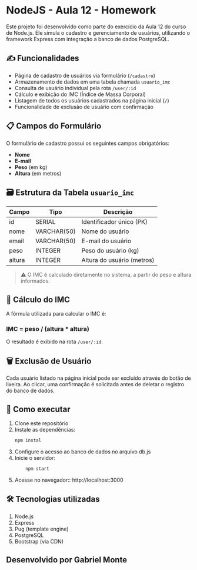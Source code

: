 # NodeJS - Aula 12 - Homework

Este projeto foi desenvolvido como parte do exercício da Aula 12 do curso de Node.js. Ele simula o cadastro e gerenciamento de usuários, utilizando o framework Express com integração a banco de dados PostgreSQL.

## ✍️ Funcionalidades

- Página de cadastro de usuários via formulário (`/cadastro`)
- Armazenamento de dados em uma tabela chamada `usuario_imc`
- Consulta de usuário individual pela rota `/user/:id`
- Cálculo e exibição do IMC (Índice de Massa Corporal)
- Listagem de todos os usuários cadastrados na página inicial (`/`)
- Funcionalidade de exclusão de usuário com confirmação

## 📋 Campos do Formulário

O formulário de cadastro possui os seguintes campos obrigatórios:

- **Nome**
- **E-mail**
- **Peso** (em kg)
- **Altura** (em metros)

## 🗃️ Estrutura da Tabela `usuario_imc`

| Campo   | Tipo         | Descrição                  |
|---------|--------------|----------------------------|
| id      | SERIAL       | Identificador único (PK)   |
| nome    | VARCHAR(50)  | Nome do usuário            |
| email   | VARCHAR(50)  | E-mail do usuário          |
| peso    | INTEGER      | Peso do usuário (kg)       |
| altura  | INTEGER      | Altura do usuário (metros) |

> ⚠️ O IMC é calculado diretamente no sistema, a partir do peso e altura informados.

## 🧮 Cálculo do IMC

A fórmula utilizada para calcular o IMC é:

### IMC = peso / (altura * altura)

O resultado é exibido na rota `/user/:id`.

## 🗑️ Exclusão de Usuário

Cada usuário listado na página inicial pode ser excluído através do botão de lixeira. Ao clicar, uma confirmação é solicitada antes de deletar o registro do banco de dados.

## 🚀 Como executar

1. Clone este repositório
2. Instale as dependências:
    ```bash
   npm instal
3. Configure o acesso ao banco de dados no arquivo db.js
4. Inicie o servidor:
    ```bash
        npm start
5. Acesse no navegador::
    http://localhost:3000

## 🛠️ Tecnologias utilizadas

1. Node.js
2. Express
3. Pug (template engine)
4. PostgreSQL
5. Bootstrap (via CDN)

## Desenvolvido por Gabriel Monte




